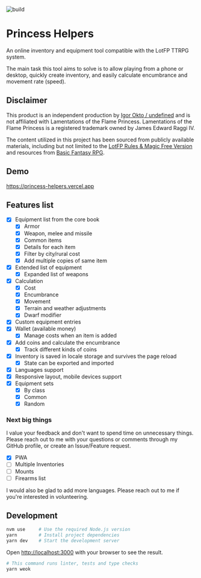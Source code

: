 ![build](https://github.com/8kto/ttrpg-lotfp-helpers/actions/workflows/main.yml/badge.svg)

# Princess Helpers

<!-- For PROGRESS update, run yarn update-readme-stats -->

An online inventory and equipment tool compatible with the LotFP TTRPG system.

The main task this tool aims to solve is to allow playing from a
phone or desktop, quickly create inventory, and easily calculate
encumbrance and movement rate (speed).

## Disclaimer

This product is an independent production by [Igor Okto / undefined](https://github.com/8kto)
and is not affiliated with Lamentations of the Flame Princess.
Lamentations of the Flame Princess is a registered trademark owned
by James Edward Raggi IV.

The content utilized in this project has been sourced from publicly available materials, including but not limited to the [LotFP Rules & Magic Free Version](https://preview.drivethrurpg.com/en/product/115059/LotFP-Rules--Magic-Free-Version) and resources from [Basic Fantasy RPG](https://www.basicfantasy.org/downloads.html).

## Demo

https://princess-helpers.vercel.app

## Features list

<!--FEATURES_LIST-->

- [x] Equipment list from the core book
  - [x] Armor
  - [x] Weapon, melee and missile
  - [x] Common items
  - [x] Details for each item
  - [x] Filter by city/rural cost
  - [x] Add multiple copies of same item
- [x] Extended list of equipment
  - [x] Expanded list of weapons
- [x] Calculation
  - [x] Cost
  - [x] Encumbrance
  - [x] Movement
  - [x] Terrain and weather adjustments
  - [x] Dwarf modifier
- [x] Custom equipment entries
- [x] Wallet (available money)
  - [x] Manage costs when an item is added
- [x] Add coins and calculate the encumbrance
  - [x] Track different kinds of coins
- [x] Inventory is saved in locale storage and survives the page reload
  - [x] State can be exported and imported
- [x] Languages support
- [x] Responsive layout, mobile devices support
- [x] Equipment sets
  - [x] By class
  - [x] Common
  - [x] Random

<!--/FEATURES_LIST-->

### Next big things

I value your feedback and don't want to spend time on unnecessary things.
Please reach out to me with your questions or comments through my GitHub profile,
or create an Issue/Feature request.

- [x] PWA
- [ ] Multiple Inventories
- [ ] Mounts
- [ ] Firearms list

I would also be glad to add more languages. Please reach out to me if you're interested in volunteering.

## Development

```sh
nvm use     # Use the required Node.js version
yarn        # Install project dependencies
yarn dev    # Start the development server
```

Open [http://localhost:3000](http://localhost:3000) with your browser to see the result.

```sh
# This command runs linter, tests and type checks
yarn weok
```
